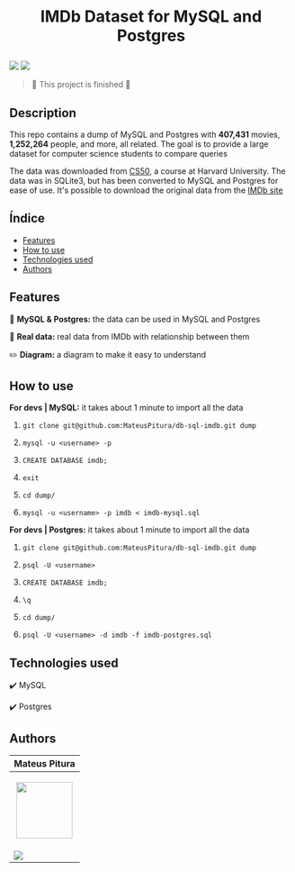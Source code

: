 <h1 align="center"> 
  <p>IMDb Dataset for MySQL and Postgres</p> 
</h1> 

<p> 
  <img src="https://img.shields.io/badge/Release-July%202024-green">  
  <img src="https://img.shields.io/github/stars/MateusPitura/db-sql-imdb?style=social"> 
</p> 

> :checkered_flag: This project is finished :checkered_flag:  

## Description

This repo contains a dump of MySQL and Postgres with **407,431** movies, **1,252,264** people, and more, all related. The goal is to provide a large dataset for computer science students to compare queries

The data was downloaded from [CS50](https://cs50.harvard.edu/x/2023/psets/7/movies/), a course at Harvard University. The data was in SQLite3, but has been converted to MySQL and Postgres for ease of use. It's possible to download the original data from the [IMDb site](https://developer.imdb.com/non-commercial-datasets/)

## Índice 

- [Features](#features) 
- [How to use](#how-to-use) 
- [Technologies used](#technologies-used) 
- [Authors](#authors) 

## Features 

:bank: **MySQL & Postgres:** the data can be used in MySQL and Postgres

:movie_camera: **Real data:** real data from IMDb with relationship between them

:pencil2: **Diagram:** a diagram to make it easy to understand 

## How to use

**For devs | MySQL:** it takes about 1 minute to import all the data

1. `git clone git@github.com:MateusPitura/db-sql-imdb.git dump`

2. `mysql -u <username> -p`

3. `CREATE DATABASE imdb;`

4. `exit`

5. `cd dump/`

6. `mysql -u <username> -p imdb < imdb-mysql.sql`

**For devs | Postgres:** it takes about 1 minute to import all the data

1. `git clone git@github.com:MateusPitura/db-sql-imdb.git dump`

2. `psql -U <username>`

3. `CREATE DATABASE imdb;`

4. `\q`

5. `cd dump/`

6. `psql -U <username> -d imdb -f imdb-postgres.sql` 

## Technologies used

:heavy_check_mark: MySQL

:heavy_check_mark: Postgres

## Authors 

| Mateus Pitura | 
|------| 
| <p align="center"><img src="https://user-images.githubusercontent.com/119008106/227821967-fac62c31-0d62-485b-829e-ef56c033e21a.jpeg" width="100" height="100"></p> | 
| <a href="https://www.linkedin.com/in/mateuspitura/"><img src="https://img.shields.io/badge/LinkedIn-0077B5?style=for-the-badge&logo=linkedin&logoColor=white"> |
